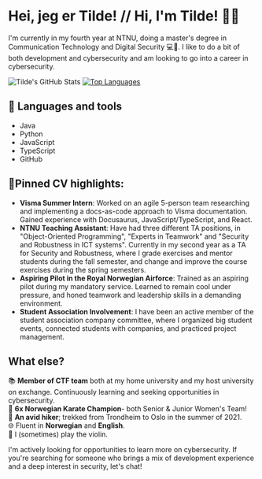 <!--TODO: Add banner-->
<h1> Hei, jeg er Tilde! // Hi, I'm Tilde! 🙋‍♀️</h1>

I'm currently in my fourth year at NTNU, doing a master's degree in Communication Technology and Digital Security 💻🔐.
I like to do a bit of both development and cybersecurity and am looking to go into a career in cybersecurity. 

![Tilde's GitHub Stats](https://github-readme-stats.vercel.app/api?username=tildeeine&show_icons=true&hide=stars,contribs&show=prs_merged&hide_rank=true&theme=date_night)
[![Top Languages](https://github-readme-stats.vercel.app/api/top-langs/?username=tildeeine&size_weight=0.5&count_weight=0.5&theme=date_night)](https://github.com/anuraghazra/github-readme-stats)

<h2>💼 Languages and tools</h2>

<!--TODO: Upload language icons to repo-->

- <!--![Java Icon]--> Java
- <!--![Python Icon]--> Python
- <!--![JavaScript Icon]--> JavaScript
- <!--![TypeScript Icon]--> TypeScript
- <!--![GitHub Icon] --> GitHub


<h2>📌Pinned CV highlights:</h2>

- **Visma Summer Intern**: Worked on an agile 5-person team researching and implementing a docs-as-code approach to Visma documentation. Gained experience with Docusaurus, JavaScript/TypeScript, and React.
- **NTNU Teaching Assistant**: Have had three different TA positions, in "Object-Oriented Programming", "Experts in Teamwork" and "Security and Robustness in ICT systems". Currently in my second year as a TA for Security and Robustness, where I grade exercises and mentor students during the fall semester, and change and improve the course exercises during the spring semesters.
- **Aspiring Pilot in the Royal Norwegian Airforce**: Trained as an aspiring pilot during my mandatory service. Learned to remain cool under pressure, and honed teamwork and leadership skills in a demanding environment.
- **Student Association Involvement**: I have been an active member of the student association company committee, where I organized big student events, connected students with companies, and practiced project management.

<h2>What else?</h2>

📚 **Member of CTF team** both at my home university and my host university on exchange. Continuously learning and seeking opportunities in cybersecurity.<br> <!--TODO: Link to blog/"docs" page once created-->
🥋 **6x Norwegian Karate Champion**- both Senior & Junior Women's Team!<br>
🌲 **An avid hiker**; trekked from Trondheim to Oslo in the summer of 2021.<br> <!--TODO: Add img of hiking trip and link to budstikka article-->
🌐 Fluent in **Norwegian** and **English**.<br> 
🎻 I (sometimes) play the violin.<br>


I'm actively looking for opportunities to learn more on cybersecurity. If you're searching for someone who brings a mix of development experience and a deep interest in security, let's chat!


